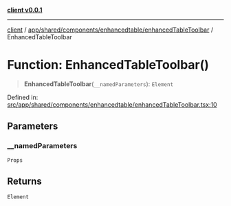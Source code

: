 [**client v0.0.1**](../../../../../../README.md)

***

[client](../../../../../../README.md) / [app/shared/components/enhancedtable/enhancedTableToolbar](../README.md) / EnhancedTableToolbar

# Function: EnhancedTableToolbar()

> **EnhancedTableToolbar**(`__namedParameters`): `Element`

Defined in: [src/app/shared/components/enhancedtable/enhancedTableToolbar.tsx:10](https://github.com/petelc/WMS/blob/0ba5e61a5ede3de744df1a5839724fa19a2a534f/client/src/app/shared/components/enhancedtable/enhancedTableToolbar.tsx#L10)

## Parameters

### \_\_namedParameters

`Props`

## Returns

`Element`
